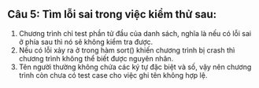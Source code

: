 ## Câu 5: Tìm lỗi sai trong việc kiểm thử sau:

1. Chương trình chỉ test phần tử đầu của danh sách, nghĩa là nếu có lỗi sai ở phía sau thì nó sẽ không kiểm tra được.
2. Nếu có lỗi xảy ra ở trong hàm sort() khiến chương trình bị crash thì chương trình không thể biết được nguyên nhân.
3. Tên người thường không chứa các ký tự đặc biệt và số, vậy nên chương trình còn chưa có test case cho việc ghi tên không hợp lệ.